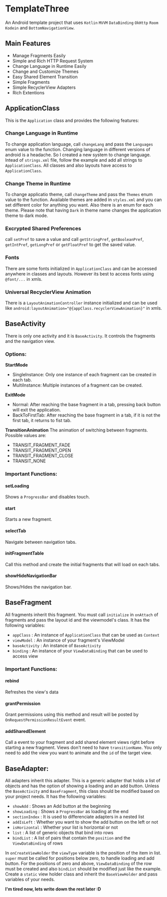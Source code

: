 # TemplateThree
An Android template project that uses `Kotlin` `MVVM` `DataBinding` `OkHttp` `Room` `Kodein` and `BottomNavigationView`.

## Main Features
- Manage Fragments Easily
- Simple and Rich HTTP Request System
- Change Language in Runtime Easily
- Change and Customize Themes
- Easy Shared Element Transition
- Simple Fragments
- Simple RecyclerView Adapters
- Rich Extentions

## ApplicationClass
This is the `Application` class and provides the following features:

### Change Language in Runtime
To change application language, call `changeLang` and pass the `Languages` enum value to the function.
Changing language in different versions of android is a headache. So I created a new system to change language.
Intead of `strings.xml` file, follow the example and add all strings to `ApplicationClass`.
All classes and also layouts have access to `ApplicationClass`.

### Change Theme in Runtime
To change applicatio theme, call `changeTheme` and pass the `Themes` enum value to the function.
Available themes are added in `styles.xml` and you can set different color for anything you want.
Also there is an enum for each theme.
Please note that having `Dark` in theme name changes the application theme to dark mode.

### Excrypted Shared Preferences
call `setPref` to save a value and call `getStringPref`, `getBooleanPref`, `getIntPref`, `getLongPref` or `getFloatPref` to get the saved value.

### Fonts
There are some fonts initialized in `ApplicationClass` and can be accessed anywhere in classes and layouts.
However its best to access fonts using `@font/...` in xmls.

### Universal RecyclerView Animation
There is a `LayoutAnimationController` instance initialized and can be used like `android:layoutAnimation="@{appClass.recyclerViewAnimation}"` in xmls.

## BaseActivity
There is only one activity and it is `BaseActivity`.
It controls the fragments and the navigation view.

### Options:
**StartMode**
- SingleInstance: Only one instance of each fragment can be created in each tab.
- MultiInstance: Multiple instances of a fragment can be created.

**ExitMode**
- Normal: After reaching the base fragment in a tab, pressing back button will exit the application.
- BackToFirstTab: After reaching the base fragment in a tab, if it is not the first tab, it returns to fist tab.

**TransitionAnimation**
The animation of switching between fragments.
Possible values are:
- TRANSIT_FRAGMENT_FADE
- TRANSIT_FRAGMENT_OPEN
- TRANSIT_FRAGMENT_CLOSE
- TRANSIT_NONE

### Important Functions:
#### setLoading
Shows a `ProgressBar` and disables touch.

#### start
Starts a new fragment.

#### selectTab
Navigate between navigation tabs.

#### initFragmentTable
Call this method and create the initial fragments that will load on each tabs.

#### showHideNavigationBar
Shows/Hides the navigation bar.

## BaseFragment
All fragments inherit this fragment.
You must call `initialize` in `onAttach` of fragments and pass the layout id and the viewmodel's class.
It has the following variables:
- `appClass` : An instance of `ApplicationClass` that can be used as `Context`
- `viewModel` : An instance of your fragment's ViewModel
- `baseActivity` : An instance of `BaseActivity`
- `binding` : An instance of your `ViewDataBinding` that can be used to access view

### Important Functions:
#### rebind
Refreshes the view's data

#### grantPermission
Grant permissions using this method and result will be posted by `OnRequestPermissionResultEvent` event.

#### addSharedElement
Call a event to your fragment and add shared element views right before starting a new fragment.
Views don't need to have `transitionName`.
You only need to add the view you want to animate and the `id` of the target view.

## BaseAdapter:
All adapters inherit this adapter.
This is a generic adapter that holds a list of objects and has the option of showing a loading and an add button.
Unless the `BaseActivity` and `BaseFragment`, this class should be modified based on your project needs.
It has the following variables:
- `showAdd` : Shows an Add button at the beginning
- `showLoading` : Shows a `ProgressBar` as loading at the end
- `sectionIndex` : It is used to differenciate adapters in a nested list
- `addIsLeft` : Whether you want to show the add button on the left or not
- `isHorizontal` : Whether your list is horizontal or not
- `list` : A list of generic objects that bind into rows
- `bindList` : A list of pairs that contain the `position` and the `ViewDataBinding` of rows

In `onCreateViewHolder` the `viewType` variable is the position of the item in list.
`super` must be called for positions below zero, to handle loading and add button.
For the positions of zero and above, `ViewDataBinding` of the row must be created and also `bindList` should be modified just like the example.
Create a `static` view holder class and inherit the `BaseViewHolder` and pass variables of your needs.


__I'm tired now, lets write down the rest later :D__

